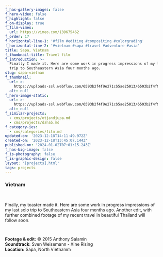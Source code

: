 ```yaml
---
f_has-gallery-images: false
f_hero-video: false
f_highlight: false
f_on-display: true
f_film-vimeo:
  url: https://vimeo.com/139675462
f_order: 17
f_horizontal-line-1: '#film #editing #compositing #colorgrading'
f_horizontal-line-2: '#vietnam #sapa #travel #adventure #asia'
title: Sapa, Vietnam
f_thumbnail-title: Travel film
f_introduction: >-
  Finally I made it. Here are some work in progress impressions of my last solo
  trip to Southeastern Asia four months ago.
slug: sapa-vietnam
f_thumbnail:
  url: >-
    https://uploads-ssl.webflow.com/6593b2f4f9e271cb5ae25013/6593b2f4f9e271cb5ae2513d_thumbnail-v2.jpg
  alt: null
f_hero-image-static:
  url: >-
    https://uploads-ssl.webflow.com/6593b2f4f9e271cb5ae25013/6593b2f4f9e271cb5ae2513e_hero.jpg
  alt: null
f_similar-projects:
  - cms/projects/otjandjupa.md
  - cms/projects/dahab.md
f_category-ies:
  - cms/categories/film.md
updated-on: '2023-12-18T14:11:49.972Z'
created-on: '2023-12-18T13:45:07.144Z'
published-on: '2024-01-02T07:01:15.243Z'
f_has-big-image: false
f_is-photography: false
f_is-graphic-design: false
layout: '[projects].html'
tags: projects
---
```


### Vietnam

‍

Finally, my toaster made it. Here are some work in progress impressions of my last solo trip to Southeastern Asia four months ago. Another edit, with further combined footage of my recent travel in beautiful Thailand will follow soon.

‍  

**Footage & edit:** © 2015 Anthony Salamin  
**Soundtrack:** Sven Weisemann - Xine Rising  
**Location:** Sapa, North Vietnamm
